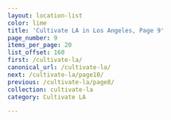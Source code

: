```yaml
---
layout: location-list
color: lime
title: 'Cultivate LA in Los Angeles, Page 9'
page_number: 9
items_per_page: 20
list_offset: 160
first: /cultivate-la/
canonical_url: /cultivate-la/
next: /cultivate-la/page10/
previous: /cultivate-la/page8/
collection: cultivate-la
category: Cultivate LA

---
```

